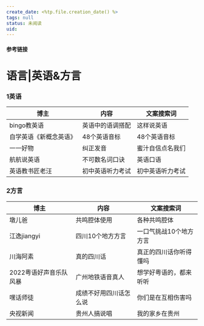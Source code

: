 ```yaml
---
create_date: <%tp.file.creation_date() %>
tags: null
status: 未阅读 
uid: 
---
```



#### 参考链接

# 语言|英语&方言

### 1英语

| 博主 | 内容 | 文案搜索词 |
| --- | --- | --- |
| bingo教英语 | 英语中的语调搭配 | 这样说英语 |
| 自学英语《新概念英语》 | 48个英语音标 | 48个英语音标 |
| 一一好物 | 纠正发音 | 蜜汁自信点名我们 |
| 航航说英语 | 不可数名词口诀 | 英语口语 |
| 英语教书匠老汪 | 初中英语听力考试 | 初中英语听力考试 |

### 2方言

| 博主 | 内容 | 文案搜索词 |
| --- | --- | --- |
| 墩儿爸 | 共鸣腔体使用 | 各种共鸣腔体 |
| 江逸jiangyi | 四川10个地方方言 | 一口气挑战10个地方方言 |
| 川海阿素 | 真的四川话 | 真正的四川话你听得懂吗 |
| 2022粤语好声音乐队风暴 | 广州地铁语音真人 | 想学好粤语的，都来听听 |
| 嘿话师徒 | 成绩不好用四川话怎么说 | 你们是在互相伤害吗 |
| 央视新闻 | 贵州人搞说唱 | 我的家乡在贵州 |